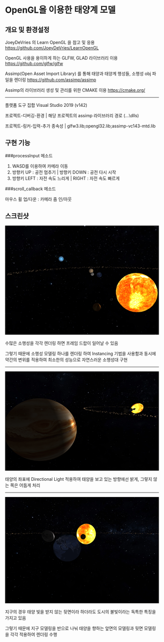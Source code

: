 # OpenGL을 이용한 태양계 모델

## 개요 및 환경설정

JoeyDeVries 의 Learn OpenGL 을 참고 및 응용 <https://github.com/JoeyDeVries/LearnOpenGL>

OpenGL 사용을 용이하게 하는 GLFW, GLAD 라이브러리 이용 <https://github.com/glfw/glfw>

Assimp(Open Asset Import Library) 를 통해 태양과 태양계 행성들, 소행성 obj 파일을 렌더링 <https://github.com/assimp/assimp>

Assimp의 라이브러리 생성 및 관리를 위한 CMAKE 이용 <https://cmake.org/>
--- -
플랫폼 도구 집합 Visual Studio 2019 (v142)

프로젝트-디버깅-환경 | 해당 프로젝트의 assimp 라이브러리 경로 (\...\dlls)

프로젝트-링커-입력-추가 종속성 | glfw3.lib;opengl32.lib;assimp-vc143-mtd.lib


## 구현 기능
###processInput 메소드
1. WASD를 이용하여 카메라 이동
2. 방향키 UP : 공전 멈추기 | 방향키 DOWN :  공전 다시 시작
3. 방향키 LEFT : 자전 속도 느리게 | RIGHT : 자전 속도 빠르게


###scroll_callback 메소드

마우스 휠 업/다운 : 카메라 줌 인/아웃

## 스크린샷
<img src="https://github.com/DialMyNumber/KDKSolSys/blob/master/asteroid/resources/screenshots/example1.png"></img>

수많은 소행성을 각각 렌더링 하면 프레임 드랍이 일어날 수 있음

그렇기 때문에 소행성 모델링 하나를 렌더링 하여 Instancing 기법을 사용함과 동시에 약간의 변위를 적용하여 최소한의 성능으로 자연스러운 소행성대 구현
--- -
<img src="https://github.com/DialMyNumber/KDKSolSys/blob/master/asteroid/resources/screenshots/example3.png"></img>

태양의 좌표에 Directional Light 적용하여 태양을 보고 있는 방향에선 밝게, 그렇지 않는 쪽은 어둡게 처리
--- -
<img src="https://github.com/DialMyNumber/KDKSolSys/blob/master/asteroid/resources/screenshots/example2.png"></img>

지구의 경우 태양 빛을 받지 않는 뒷면이라 하더라도 도시의 불빛이라는 독특한 특징을 가지고 있음

그렇기 때문에 지구 모델링을 반으로 나눠 태양을 향하는 앞면의 모델링과 뒷면 모델링을 각각 적용하여 렌더링 수행
